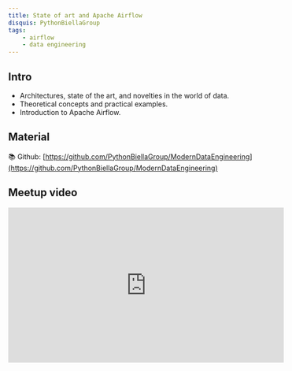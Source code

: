 ```yaml
---
title: State of art and Apache Airflow
disquis: PythonBiellaGroup
tags:
    - airflow
    - data engineering
---
```

## Intro

* Architectures, state of the art, and novelties in the world of data.
* Theoretical concepts and practical examples.
* Introduction to Apache Airflow.

## Material
📚 Github: [https://github.com/PythonBiellaGroup/ModernDataEngineering](https://github.com/PythonBiellaGroup/ModernDataEngineering)

## Meetup video
<iframe width="560" height="315" src="https://www.youtube.com/embed/ERfWbg6lYgo?si=Z9lnPQpEfAbYAJoN" title="YouTube video player" frameborder="0" allow="accelerometer; autoplay; clipboard-write; encrypted-media; gyroscope; picture-in-picture; web-share" allowfullscreen></iframe>